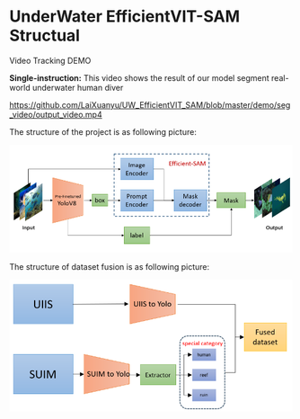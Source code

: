 # UnderWater EfficientVIT-SAM Structual

Video Tracking DEMO

**Single-instruction:** This video shows the result of our model segment real-world underwater human diver

https://github.com/LaiXuanyu/UW_EfficientVIT_SAM/blob/master/demo/seg_video/output_video.mp4


The structure of the project is as following picture:

![Project Structure](./figure/Model.png)

The structure of dataset fusion is  as following picture:

![Dataset Fusion Structure](./figure/fusion_pipeline.png)
